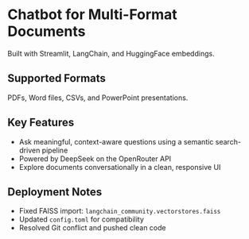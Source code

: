 # Chatbot for Multi-Format Documents  
Built with Streamlit, LangChain, and HuggingFace embeddings.

## Supported Formats  
PDFs, Word files, CSVs, and PowerPoint presentations.

## Key Features  
- Ask meaningful, context-aware questions using a semantic search-driven pipeline  
- Powered by DeepSeek on the OpenRouter API  
- Explore documents conversationally in a clean, responsive UI

## Deployment Notes
- Fixed FAISS import: `langchain_community.vectorstores.faiss`
- Updated `config.toml` for compatibility
- Resolved Git conflict and pushed clean code

